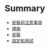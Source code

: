 # Summary

- [安裝前注意事項](./cautions.md)
- [規格](./specification.md)
- [安裝](./installation.md)
- [設定和測試](./configuration.md)
